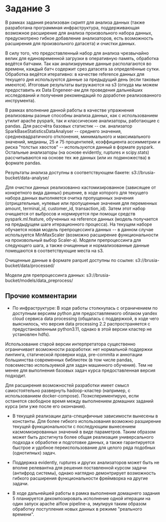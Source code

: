 # Задание 3

В рамках задания реализован скрипт для анализа данных (также разработана программная инфраструктура, поддерживающая возможное расширение для анализа произвольного набора данных, предусмотрено гибкое добавление анализаторов, есть возможность расширения для произвольного датасета) и очистки данных.

В силу того, что предоставленный набор для анализа чрезвычайно велик для единовременной загрузки в оперативную память, обработка ведётся батчами. Так как анализируемые данные располагаются во времени, каждый батч содержит срез датасета за определённые сутки. Обработка ведётся итеративно: в качестве reference данных для текущего дня используются данные за предыдущий день (если таковые имеются). Итоговые результаты выгружаются на s3 (откуда мы можем предоставить их Data Engeneer-ам для проведения дальнейших исследований и получения рекомендаций по доработке реализованного инструмента).

В рамках вполнение данной работы в качестве упражнения реализованы разные способны анализа данных, как с использованием утилит apache pyspark, так и классические анализаторы, работающие с pandas. Для рассчёта базовых статистик -- cм. анализатор SparkBaseStatisticsDataAnalyser -- среднего значения, среднеквадратичного отклонения, минимального и максимального значений, медианы, 25 и 75 процентилей, коэффициента ассимметрии и риска "толстых хвостов" -- используются данный в формате pyspark. Остальные анализаторы (на основе evidently, ruptures и scipy.stats) рассчитываются на основе тех же данных (или их подмножества) в формате pandas.

Результаты анализа доступны в соответствующем бакете:
s3://brusia-bucket/data-analyse/

Для очистки данных реализованно кастомизированное (зависящее от конкретного вида данных) решение, в ходе которого для текущего набора данных выполняется очитка пропущенных значения (отрицательные, нулевые или пропущенные значения для переменных amount, terminal_id, customer_id, transaction_id). Затем этот набор очищается от выбросов и нормируется при помощи средств pyspark.ml.feature, обученных на reference данных (модель получается на предыдущем шаге итерационного процесса). На текущем наборе обучается новая модель препроцессинга данных --  в данном случае используется MinMaxScaler (возможно расширение функциональности на произвольный выбор Scaler-а). Модели препроцессинга для следующего шага, а также очищенные и нормализованные данные помещаются в соответствующие места на s3.

Очищенные данные в формате parquet доступны по ссылке:
s3://brusia-bucket/data/processed/

Модели для препроцессинга данных:
s3://brusia-bucket/models/data_preprocess/

## Прочие комментарии

- По инфраструктуре: В ходе работы столкнулась с ограничением по доступным версиям python для предоставляемого облаком yandex cloud сервиса data processing (общалась с поддержкой, в ходе чего выяснилось, что версия data processing 2.2 распространяется с предустановленным python3.11, однако в этой версии кластер не установлен hdfs).

Использование старой версии интерпретатора существенно ограничивает возможности разработки: нет нормальной поддержки линтинга, статической проверки кода, pre-commitа и аннотации большинства современных библиотек (в том числе pandas, повсемество используемой для задач машинного обучения). Тем не менее для выполнения базовых задач курса предоставленная версия подходит.

Для расширения возможностей разработки имеет смысл самостоятельно развернуть hadoop-кластер (например, с использованием docker-compose). Поэкспериментирую, если останется свободное время между выполнением домашних заданий курса (или уже после его окончания).

- В текущей реализации дата-специфичные зависимости вынесены в константы. Для более гибкого использования возможно разширение текущей функциональности с последующим вынесением касмомизированных значений в виде параметров. Таким образом может быть достигнута более общая реализация универсального подхода к обработке и подготовке данных, а также гарантируется быстрое и удобное переиспользование для целого ряда подобных (однотипных) задач.

- Поддержка evidently, ruptures и других анализаторов может быть не вполне релевантна для решения поставленной курсом задачи (антифрод системы), однако наглядно демонтрирует возможность гибкого расширения функциональности фреймворка на другие задачи.

- В ходе дальнейшей работы в рамка выполнения домашнего задания 5 планируется декомпозировать исполнение одной итерации на один запуск apache aiflow pipeline-а, эмулируя таким образом обработку поступления новых данных в режиме "реального времени".
